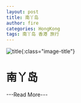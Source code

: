 ```yaml
---
layout: post
title: 南丫岛
author: fire
categories: HongKong 
tags: 南丫岛 香港 旅行
---
```


![title](http://image.sideproject.cn/titlex/title_017.jpg){:class="image-title"}

南丫岛
===



---Read More---
